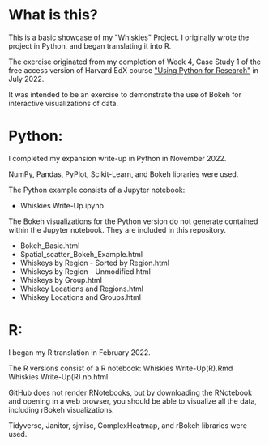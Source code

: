 # What is this?

This is a basic showcase of my "Whiskies" Project. I originally wrote the project in Python, and began translating it into R.

The exercise originated from my completion of Week 4, Case Study 1 of the free access version of Harvard EdX course ["Using Python for Research"](https://www.edx.org/course/using-python-for-research) in July 2022. 

It was intended to be an exercise to demonstrate the use of Bokeh for interactive visualizations of data. 

# Python:
I completed my expansion write-up in Python in November 2022. 

NumPy, Pandas, PyPlot, Scikit-Learn, and Bokeh libraries were used. 

The Python example consists of a Jupyter notebook:
- Whiskies Write-Up.ipynb

The Bokeh visualizations for the Python version do not generate contained within the Jupyter notebook. They are included in this repository.
- Bokeh_Basic.html
- Spatial_scatter_Bokeh_Example.html
- Whiskeys by Region - Sorted by Region.html
- Whiskeys by Region - Unmodified.html
- Whiskeys by Group.html
- Whiskey Locations and Regions.html
- Whiskey Locations and Groups.html

# R:
I began my R translation in February 2022.


The R versions consist of a R notebook:
Whiskies Write-Up(R).Rmd
Whiskies Write-Up(R).nb.html

GitHub does not render RNotebooks, but by downloading the RNotebook and opening in a web browser, you should be able to visualize all the data, including rBokeh visualizations.

Tidyverse, Janitor, sjmisc, ComplexHeatmap, and rBokeh libraries were used.
